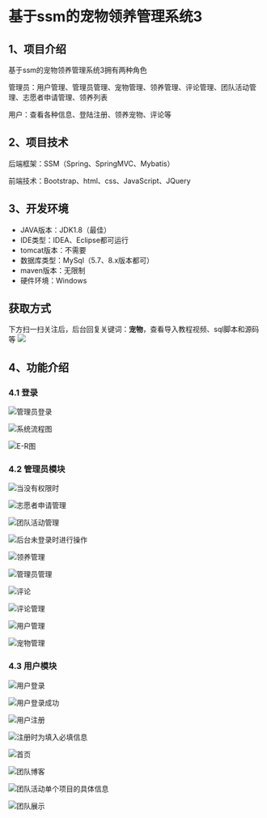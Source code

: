# 基于ssm的宠物领养管理系统3



## 1、项目介绍

基于ssm的宠物领养管理系统3拥有两种角色

管理员：用户管理、管理员管理、宠物管理、领养管理、评论管理、团队活动管理、志愿者申请管理、领养列表

用户：查看各种信息、登陆注册、领养宠物、评论等


## 2、项目技术

后端框架：SSM（Spring、SpringMVC、Mybatis）

前端技术：Bootstrap、html、css、JavaScript、JQuery

## 3、开发环境

- JAVA版本：JDK1.8（最佳）
- IDE类型：IDEA、Eclipse都可运行
- tomcat版本：不需要
- 数据库类型：MySql（5.7、8.x版本都可） 
- maven版本：无限制
- 硬件环境：Windows
## 获取方式

下方扫一扫关注后，后台回复关键词：**宠物**，查看导入教程视频、sql脚本和源码等
 ![](https://www.codeshop.fun/Typora-Images/202205281253739.png)
## 4、功能介绍

### 4.1 登录

![管理员登录](https://www.codeshop.fun/Typora-Images/202311102303676.png)

![系统流程图](https://www.codeshop.fun/Typora-Images/202311102304661.jpg)

![E-R图](https://www.codeshop.fun/Typora-Images/202311102304669.jpg)

### 4.2 管理员模块

![当没有权限时](https://www.codeshop.fun/Typora-Images/202311102305438.png)

![志愿者申请管理](https://www.codeshop.fun/Typora-Images/202311102305441.png)

![团队活动管理](https://www.codeshop.fun/Typora-Images/202311102305447.png)

![后台未登录时进行操作](https://www.codeshop.fun/Typora-Images/202311102305450.png)


![领养管理](https://www.codeshop.fun/Typora-Images/202311102305452.png)

![管理员管理](https://www.codeshop.fun/Typora-Images/202311102305329.png)

![评论](https://www.codeshop.fun/Typora-Images/202311102305373.png)

![评论管理](https://www.codeshop.fun/Typora-Images/202311102305398.png)

![用户管理](https://www.codeshop.fun/Typora-Images/202311102305683.png)

![宠物管理](https://www.codeshop.fun/Typora-Images/202311102305827.png)

### 4.3 用户模块

![用户登录](https://www.codeshop.fun/Typora-Images/202311102304819.png)

![用户登录成功](https://www.codeshop.fun/Typora-Images/202311102304892.png)

![用户注册](https://www.codeshop.fun/Typora-Images/202311102304836.png)

![注册时为填入必填信息](https://www.codeshop.fun/Typora-Images/202311102304857.png)

![首页](https://www.codeshop.fun/Typora-Images/202311102304972.png)

![团队博客](https://www.codeshop.fun/Typora-Images/202311102304938.png)

![团队活动单个项目的具体信息](https://www.codeshop.fun/Typora-Images/202311102304475.png)

![团队展示](https://www.codeshop.fun/Typora-Images/202311102304148.png)






